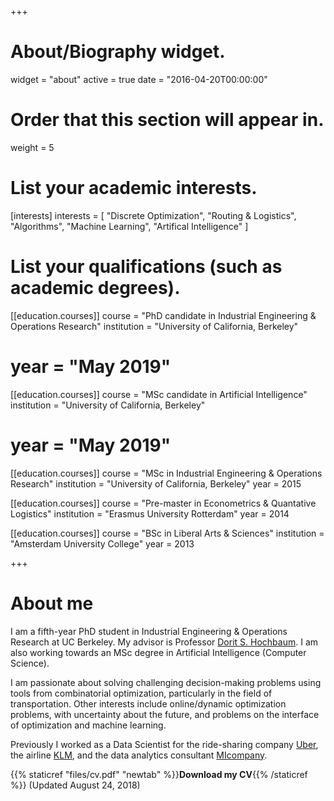 +++
# About/Biography widget.
widget = "about"
active = true
date = "2016-04-20T00:00:00"

# Order that this section will appear in.
weight = 5

# List your academic interests.
[interests]
  interests = [
    "Discrete Optimization",
    "Routing & Logistics",
    "Algorithms",
    "Machine Learning",
    "Artifical Intelligence"
  ]

# List your qualifications (such as academic degrees).
[[education.courses]]
  course = "PhD candidate in Industrial Engineering & Operations Research"
  institution = "University of California, Berkeley"
  # year = "May 2019"

[[education.courses]]
  course = "MSc candidate in Artificial Intelligence"
  institution = "University of California, Berkeley"
  # year = "May 2019"

[[education.courses]]
  course = "MSc in Industrial Engineering & Operations Research"
  institution = "University of California, Berkeley"
  year = 2015

[[education.courses]]
  course = "Pre-master in Econometrics & Quantative Logistics"
  institution = "Erasmus University Rotterdam"
  year = 2014

[[education.courses]]
  course = "BSc in Liberal Arts & Sciences"
  institution = "Amsterdam University College"
  year = 2013

+++
# About me
I am a fifth-year PhD student in Industrial Engineering & Operations Research at UC Berkeley. My advisor is Professor [Dorit S. Hochbaum](http://www.ieor.berkeley.edu/~hochbaum/). I am also working towards an MSc degree in Artificial Intelligence (Computer Science).

I am passionate about solving challenging decision-making problems using tools from combinatorial optimization, particularly in the field of transportation. Other interests include online/dynamic optimization problems, with uncertainty about the future, and problems on the interface of optimization and machine learning.

Previously I worked as a Data Scientist for the ride-sharing company [Uber](https://uber.com), the airline [KLM](https://klm.com), and the data analytics consultant [MIcompany](http://micompany.nl/).

{{% staticref "files/cv.pdf" "newtab" %}}**Download my CV**{{% /staticref %}} (Updated August 24, 2018)

